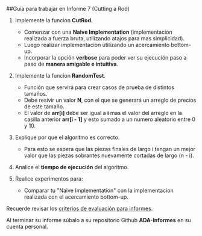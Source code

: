 ##Guia para trabajar en Informe 7 (Cutting a Rod)
1. Implemente la funcion **CutRod**.
    - Comenzar con una **Naive Implementation** (implementacion realizada a fuerza bruta, utilizando atajos para mas simplicidad).
    - Luego realizar implementacion utilizando un acercamiento bottom-up.
    - Incorporar la opción **verbose** para poder ver su ejecución paso a paso de **manera amigable e intuitiva**.  

2. Implemente la funcion **RandomTest**.
    - Función que servirá para crear casos de prueba de distintos tamaños.
    - Debe resivir un valor **N**, con el que se generará un arreglo de precios de este tamaño.
    - El valor de **arr[i]** debe ser igual a **i** mas el valor del arreglo en la casilla anterior **arr[i - 1]** y esto sumado a un numero aleatorio entre 0 y 10.

3. Explique por que el algoritmo es correcto.
    - Para esto se espera que las piezas finales de largo i tengan un mejor valor que las piezas sobrantes nuevamente cortadas de largo (n - i).  

4. Analice el **tiempo de ejecución** del algoritmo.
5. Realice experimentos para:
    - Comparar tu "Naive Implementation" con la implementacion realizada con el acercamiento bottom-up.

Recuerde revisar los [criterios de evaluación para informes](https://github.com/rilianx/ADA/blob/main/Gu%C3%ADas%20para%20Informes/CriteriosEvaluacion.md).

Al terminar su informe súbalo a su repositorio Github **ADA-Informes** en su cuenta personal.
